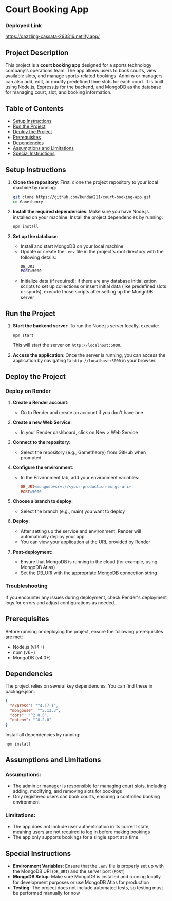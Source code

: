 # Court Booking App

### Deployed Link
https://dazzling-cassata-293316.netlify.app/


## Project Description
This project is a **court booking app** designed for a sports technology company's operations team. The app allows users to book courts, view available slots, and manage sports-related bookings. Admins or managers can also add, edit, or modify predefined time slots for each court. It is built using Node.js, Express.js for the backend, and MongoDB as the database for managing court, slot, and booking information.


## Table of Contents
- [Setup Instructions](#setup-instructions)
- [Run the Project](#run-the-project)
- [Deploy the Project](#deploy-the-project)
- [Prerequisites](#prerequisites)
- [Dependencies](#dependencies)
- [Assumptions and Limitations](#assumptions-and-limitations)
- [Special Instructions](#special-instructions)

## Setup Instructions

1. **Clone the repository**:
   First, clone the project repository to your local machine by running:
   ```bash
   git clone https://github.com/kundan211/court-booking-app.git
   cd Gametheory
   ```

2. **Install the required dependencies**:
   Make sure you have Node.js installed on your machine. Install the project dependencies by running:
   ```bash
   npm install
   ```

3. **Set up the database**:
   * Install and start MongoDB on your local machine
   * Update or create the `.env` file in the project's root directory with the following details:
     ```bash
     DB_URI
     PORT=5000
     ```
   * Initialize data (if required): If there are any database initialization scripts to set up collections or insert initial data (like predefined slots or sports), execute those scripts after setting up the MongoDB server

## Run the Project

1. **Start the backend server**:
   To run the Node.js server locally, execute:
   ```bash
   npm start
   ```
   This will start the server on `http://localhost:5000`.

2. **Access the application**:
   Once the server is running, you can access the application by navigating to `http://localhost:5000` in your browser.

## Deploy the Project

### Deploy on Render

1. **Create a Render account**:
   * Go to Render and create an account if you don't have one

2. **Create a new Web Service**:
   * In your Render dashboard, click on New > Web Service

3. **Connect to the repository**:
   * Select the repository (e.g., Gametheory) from GitHub when prompted

4. **Configure the environment**:
   * In the Environment tab, add your environment variables:
     ```makefile
     DB_URI=mongodb+srv://<your-production-mongo-uri>
     PORT=5000
     ```

5. **Choose a branch to deploy**:
   * Select the branch (e.g., main) you want to deploy

6. **Deploy**:
   * After setting up the service and environment, Render will automatically deploy your app
   * You can view your application at the URL provided by Render

7. **Post-deployment**:
   * Ensure that MongoDB is running in the cloud (for example, using MongoDB Atlas)
   * Set the DB_URI with the appropriate MongoDB connection string

### Troubleshooting
If you encounter any issues during deployment, check Render's deployment logs for errors and adjust configurations as needed.

## Prerequisites

Before running or deploying the project, ensure the following prerequisites are met:
* Node.js (v14+)
* npm (v6+)
* MongoDB (v4.0+)

## Dependencies

The project relies on several key dependencies. You can find these in package.json:
```json
{
  "express": "^4.17.1",
  "mongoose": "^5.13.3",
  "cors": "^2.8.5",
  "dotenv": "^8.2.0"
}
```
Install all dependencies by running:
```bash
npm install
```

## Assumptions and Limitations

### Assumptions:
* The admin or manager is responsible for managing court slots, including adding, modifying, and removing slots for bookings
* Only registered users can book courts, ensuring a controlled booking environment

### Limitations:
* The app does not include user authentication in its current state, meaning users are not required to log in before making bookings
* The app only supports bookings for a single sport at a time

## Special Instructions

* **Environment Variables**: Ensure that the `.env` file is properly set up with the MongoDB URI (`DB_URI`) and the server port (`PORT`)
* **MongoDB Setup**: Make sure MongoDB is installed and running locally for development purposes or use MongoDB Atlas for production
* **Testing**: The project does not include automated tests, so testing must be performed manually for now